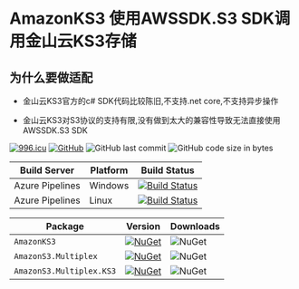 # AmazonKS3 使用AWSSDK.S3 SDK调用金山云KS3存储

## 为什么要做适配

- 金山云KS3官方的c# SDK代码比较陈旧,不支持.net core,不支持异步操作

- 金山云KS3对S3协议的支持有限,没有做到太大的兼容性导致无法直接使用AWSSDK.S3 SDK

[![996.icu](https://img.shields.io/badge/link-996.icu-red.svg)](https://996.icu) [![GitHub](https://img.shields.io/github/license/mashape/apistatus.svg)](https://github.com/cocosip/AmazonKS3/blob/master/LICENSE) ![GitHub last commit](https://img.shields.io/github/last-commit/cocosip/AmazonKS3.svg) ![GitHub code size in bytes](https://img.shields.io/github/languages/code-size/cocosip/AmazonKS3.svg)

| Build Server | Platform | Build Status |
| ------------ | -------- | ------------ |
| Azure Pipelines| Windows |[![Build Status](https://dev.azure.com/cocosip/AmazonKS3/_apis/build/status/cocosip.AmazonKS3?branchName=master&jobName=Windows)](https://dev.azure.com/cocosip/AmazonKS3/_build/latest?definitionId=21&branchName=master)|
| Azure Pipelines| Linux |[![Build Status](https://dev.azure.com/cocosip/AmazonKS3/_apis/build/status/cocosip.AmazonKS3?branchName=master&jobName=Linux)](https://dev.azure.com/cocosip/AmazonKS3/_build/latest?definitionId=21&branchName=master)

| Package  | Version | Downloads|
| -------- | ------- | -------- |
| `AmazonKS3` | [![NuGet](https://img.shields.io/nuget/v/AmazonKS3.svg)](https://www.nuget.org/packages/AmazonKS3) |![NuGet](https://img.shields.io/nuget/dt/AmazonKS3.svg)|
| `AmazonS3.Multiplex` | [![NuGet](https://img.shields.io/nuget/v/AmazonS3.Multiplex.svg)](https://www.nuget.org/packages/AmazonS3.Multiplex) |![NuGet](https://img.shields.io/nuget/dt/AmazonS3.Multiplex.svg)|
| `AmazonS3.Multiplex.KS3` | [![NuGet](https://img.shields.io/nuget/v/AmazonS3.Multiplex.KS3.svg)](https://www.nuget.org/packages/AmazonS3.Multiplex.KS3) |![NuGet](https://img.shields.io/nuget/dt/AmazonS3.Multiplex.KS3.svg)|
